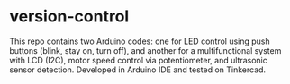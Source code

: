 # version-control
This repo contains two Arduino codes: one for LED control using push buttons (blink, stay on, turn off), and another for a multifunctional system with LCD (I2C), motor speed control via potentiometer, and ultrasonic sensor detection. Developed in Arduino IDE and tested on Tinkercad.
